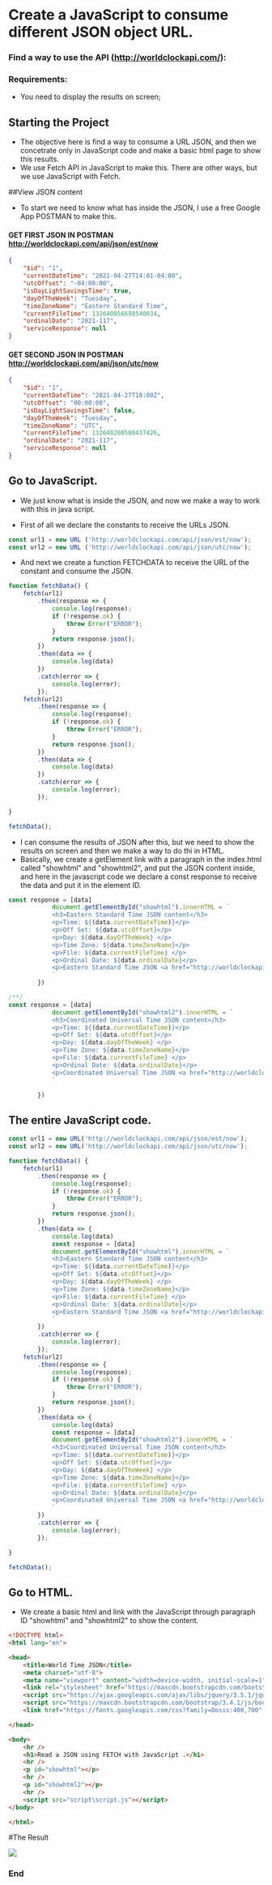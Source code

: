 # Create a JavaScript to consume different JSON object URL.

### Find a way to use the API (http://worldclockapi.com/): 
### Requirements:
- You need to display the results on screen;

## Starting the Project

 - The objective  here is find a way to consume a URL JSON, and then we concetrate only in JavaScript code and make a basic html page to show this results.
 - We use Fetch API in JavaScript to make this. There are other ways, but we use JavaScript with Fetch.
 
##View JSON content
- To start we need to know what has inside the JSON, I use a free Google App  POSTMAN to make this.


#### GET FIRST JSON IN POSTMAN http://worldclockapi.com/api/json/est/now
```json
{
    "$id": "1",
    "currentDateTime": "2021-04-27T14:01-04:00",
    "utcOffset": "-04:00:00",
    "isDayLightSavingsTime": true,
    "dayOfTheWeek": "Tuesday",
    "timeZoneName": "Eastern Standard Time",
    "currentFileTime": 132640056698540034,
    "ordinalDate": "2021-117",
    "serviceResponse": null
}
```

#### GET SECOND JSON IN POSTMAN http://worldclockapi.com/api/json/utc/now
```json
{
    "$id": "1",
    "currentDateTime": "2021-04-27T18:00Z",
    "utcOffset": "00:00:00",
    "isDayLightSavingsTime": false,
    "dayOfTheWeek": "Tuesday",
    "timeZoneName": "UTC",
    "currentFileTime": 132640200500437426,
    "ordinalDate": "2021-117",
    "serviceResponse": null
}
```

## Go to JavaScript.

- We just know what is inside the JSON, and now we make a way to work with this in java script.

- First of all we declare the constants to receive the URLs JSON.
```javascript
const url1 = new URL ('http://worldclockapi.com/api/json/est/now');
const url2 = new URL ('http://worldclockapi.com/api/json/utc/now');
```

- And next we create a function FETCHDATA to receive the URL of the constant and consume the JSON.

```javascript
function fetchData() {
    fetch(url1)
        .then(response => {
            console.log(response);
            if (!response.ok) {
                throw Error("ERROR");
            }
            return response.json();
        })
        .then(data => {
            console.log(data)
        })
        .catch(error => {
            console.log(error);
        });
    fetch(url2)
        .then(response => {
            console.log(response);
            if (!response.ok) {
                throw Error("ERROR");
            }
            return response.json();
        })
        .then(data => {
            console.log(data)
        })
        .catch(error => {
            console.log(error);
        });

}

fetchData();
```


- I can consume the results of JSON after this, but we need to show the results on screen and then we make a way to do thi in HTML.
- Basically, we create a getElement link with a paragraph in the index.html called "showhtml" and "showhtml2", and put the JSON content inside, and here in the javascript code we declare a const response to receive the data and put it in the element ID.




```javascript
const response = [data]
            document.getElementById("showhtml").innerHTML = `
            <h3>Eastern Standard Time JSON content</h3>
            <p>Time: ${(data.currentDateTime)}</p>
            <p>Off Set: ${data.utcOffset}</p> 
            <p>Day: ${data.dayOfTheWeek} </p>
            <p>Time Zone: ${data.timeZoneName}</p>   
            <p>File: ${data.currentFileTime} </p>
            <p>Ordinal Date: ${data.ordinalDate}</p>             
            <p>Eastern Standard Time JSON <a href="http://worldclockapi.com/api/json/est/now" target="_blank">Show in Browse</a></p>
            `
        })

/**/
const response = [data]
            document.getElementById("showhtml2").innerHTML = `
            <h3>Coordinated Universal Time JSON content</h3>
            <p>Time: ${(data.currentDateTime)}</p>
            <p>Off Set: ${data.utcOffset}</p> 
            <p>Day: ${data.dayOfTheWeek} </p>
            <p>Time Zone: ${data.timeZoneName}</p>   
            <p>File: ${data.currentFileTime} </p>
            <p>Ordinal Date: ${data.ordinalDate}</p>             
            <p>Coordinated Universal Time JSON <a href="http://worldclockapi.com/api/json/est/now" target="_blank">Show in Browse</a></p>
            `

        })
```
## The entire  JavaScript code.

```javascript
const url1 = new URL('http://worldclockapi.com/api/json/est/now');
const url2 = new URL('http://worldclockapi.com/api/json/utc/now');

function fetchData() {
    fetch(url1)
        .then(response => {
            console.log(response);
            if (!response.ok) {
                throw Error("ERROR");
            }
            return response.json();
        })
        .then(data => {
            console.log(data)
            const response = [data]
            document.getElementById("showhtml").innerHTML = `
            <h3>Eastern Standard Time JSON content</h3>
            <p>Time: ${(data.currentDateTime)}</p>
            <p>Off Set: ${data.utcOffset}</p> 
            <p>Day: ${data.dayOfTheWeek} </p>
            <p>Time Zone: ${data.timeZoneName}</p>   
            <p>File: ${data.currentFileTime} </p>
            <p>Ordinal Date: ${data.ordinalDate}</p>             
            <p>Eastern Standard Time JSON <a href="http://worldclockapi.com/api/json/est/now" target="_blank">Show in Browse</a></p>
            `
        })
        .catch(error => {
            console.log(error);
        });
    fetch(url2)
        .then(response => {
            console.log(response);
            if (!response.ok) {
                throw Error("ERROR");
            }
            return response.json();
        })
        .then(data => {
            console.log(data)
            const response = [data]
            document.getElementById("showhtml2").innerHTML = `
            <h3>Coordinated Universal Time JSON content</h3>
            <p>Time: ${(data.currentDateTime)}</p>
            <p>Off Set: ${data.utcOffset}</p> 
            <p>Day: ${data.dayOfTheWeek} </p>
            <p>Time Zone: ${data.timeZoneName}</p>   
            <p>File: ${data.currentFileTime} </p>
            <p>Ordinal Date: ${data.ordinalDate}</p>             
            <p>Coordinated Universal Time JSON <a href="http://worldclockapi.com/api/json/est/now" target="_blank">Show in Browse</a></p>
            `
        })
        .catch(error => {
            console.log(error);
        });

}

fetchData();
```

## Go to HTML.

- We create a basic html and link with the JavaScript through paragraph ID "showhtml" and "showhtml2" to show the content.

```html
<!DOCTYPE html>
<html lang="en">

<head>
    <title>World Time JSON</title>
    <meta charset="utf-8">
    <meta name="viewport" content="width=device-width, initial-scale=1">
    <link rel="stylesheet" href="https://maxcdn.bootstrapcdn.com/bootstrap/3.4.1/css/bootstrap.min.css">
    <script src="https://ajax.googleapis.com/ajax/libs/jquery/3.5.1/jquery.min.js"></script>
    <script src="https://maxcdn.bootstrapcdn.com/bootstrap/3.4.1/js/bootstrap.min.js"></script>
    <link href="https://fonts.googleapis.com/css?family=Dosis:400,700" rel="stylesheet">

</head>

<body>
    <hr />
    <h1>Read a JSON using FETCH with JavaScript .</h1>
    <hr />
    <p id="showhtml"></p>
    <hr />
    <p id="showhtml2"></p>
    <hr />
    <script src="script\script.js"></script>
</body>

</html>
```
#The Result

<img src="/img/resultimg.png">

### End
